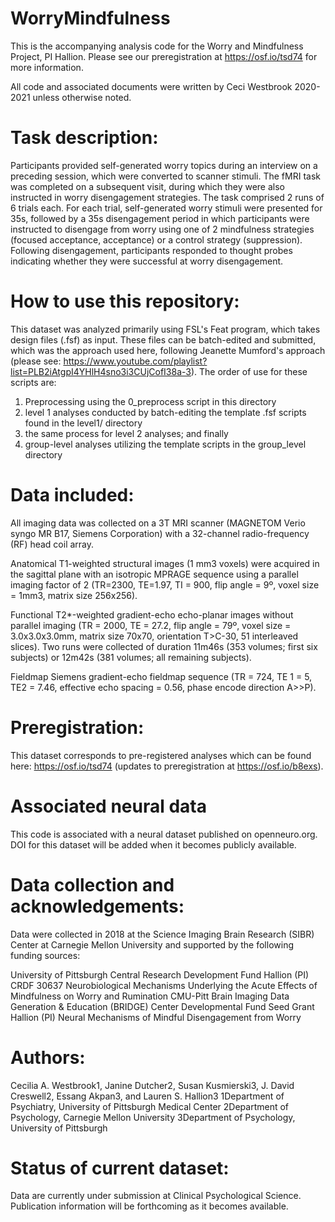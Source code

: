 # WorryMindfulness
This is the accompanying analysis code for the Worry and Mindfulness Project, PI Hallion. Please see our preregistration at https://osf.io/tsd74 for more information.

All code and associated documents were written by Ceci Westbrook 2020-2021 unless otherwise noted.

 # Task description: # 
Participants provided self-generated worry topics during an interview on a preceding session, which were converted to scanner stimuli. The fMRI task was completed on a subsequent visit, during which they were also instructed in worry disengagement strategies. The task comprised 2 runs of 6 trials each. For each trial, self-generated worry stimuli were presented for 35s, followed by a 35s disengagement period in which participants were instructed to disengage from worry using one of 2 mindfulness strategies (focused acceptance, acceptance) or a control strategy (suppression). Following disengagement, participants responded to thought probes indicating whether they were successful at worry disengagement.

 # How to use this repository: # 
This dataset was analyzed primarily using FSL's Feat program, which takes design files (.fsf) as input. These files can be batch-edited and submitted, which was the approach used here, following Jeanette Mumford's approach (please see: https://www.youtube.com/playlist?list=PLB2iAtgpI4YHlH4sno3i3CUjCofI38a-3). The order of use for these scripts are:
 1) Preprocessing using the 0_preprocess script in this directory
 2) level 1 analyses conducted by batch-editing the template .fsf scripts found in the level1/ directory
 3) the same process for level 2 analyses; and finally
 4) group-level analyses utilizing the template scripts in the group_level directory

 # Data included: # 
All imaging data was collected on a 3T MRI scanner (MAGNETOM Verio syngo MR B17, 		Siemens Corporation) with a 32-channel radio-frequency (RF) head coil array.

Anatomical 
T1-weighted structural images (1 mm3 voxels) were acquired in the sagittal plane with an isotropic MPRAGE sequence using a parallel imaging factor of 2 (TR=2300, TE=1.97, TI = 900, flip angle = 9º, voxel size = 1mm3, matrix size 256x256).

Functional
T2*-weighted gradient-echo echo-planar images without parallel imaging (TR = 2000, TE = 27.2, flip angle = 79º, voxel size = 3.0x3.0x3.0mm, matrix size 70x70, orientation T>C-30, 51 interleaved slices). Two runs were collected of duration 11m46s (353 volumes; first six subjects) or 12m42s (381 volumes; all remaining subjects).

Fieldmap
Siemens gradient-echo fieldmap sequence (TR = 724, TE 1 = 5, TE2 = 7.46, effective echo spacing = 0.56, phase encode direction A>>P).

 # Preregistration: # 
This dataset corresponds to pre-registered analyses which can be found here: https://osf.io/tsd74 (updates to preregistration at https://osf.io/b8exs).

 # Associated neural data # 
This code is associated with a neural dataset published on openneuro.org. DOI for this dataset will be added when it becomes publicly available.

 # Data collection and acknowledgements: # 
Data were collected in 2018 at the Science Imaging Brain Research (SIBR) Center at Carnegie Mellon University and supported by the following funding sources:

University of Pittsburgh Central Research Development Fund Hallion (PI)
CRDF 30637
Neurobiological Mechanisms Underlying the Acute Effects of Mindfulness on Worry and Rumination
CMU-Pitt Brain Imaging Data Generation & Education (BRIDGE) Center
Developmental Fund Seed Grant Hallion (PI)
Neural Mechanisms of Mindful Disengagement from Worry

 # Authors: # 
Cecilia A. Westbrook1, Janine Dutcher2, Susan Kusmierski3, J. David Creswell2, Essang Akpan3, and Lauren S. Hallion3
1Department of Psychiatry, University of Pittsburgh Medical Center
2Department of Psychology, Carnegie Mellon University
3Department of Psychology, University of Pittsburgh

 # Status of current dataset: # 
Data are currently under submission at Clinical Psychological Science. Publication information will be forthcoming as it becomes available.
